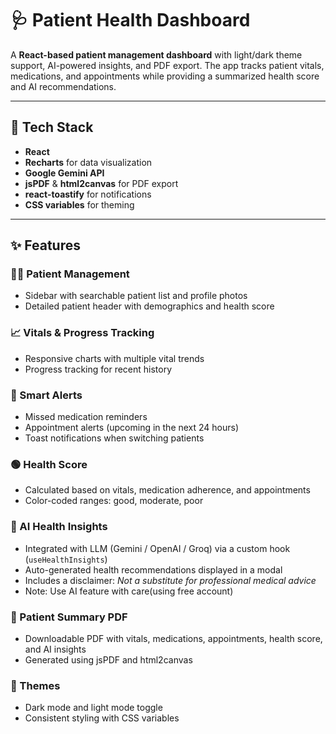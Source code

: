 # 🩺 Patient Health Dashboard

A **React-based patient management dashboard** with light/dark theme support, AI-powered insights, and PDF export. The app tracks patient vitals, medications, and appointments while providing a summarized health score and AI recommendations.

---

## 🚀 Tech Stack

- **React**
- **Recharts** for data visualization
- **Google Gemini API**
- **jsPDF** & **html2canvas** for PDF export
- **react-toastify** for notifications
- **CSS variables** for theming

---

## ✨ Features

### 👨‍⚕️ Patient Management

- Sidebar with searchable patient list and profile photos
- Detailed patient header with demographics and health score

### 📈 Vitals & Progress Tracking

- Responsive charts with multiple vital trends
- Progress tracking for recent history

### 🚨 Smart Alerts

- Missed medication reminders
- Appointment alerts (upcoming in the next 24 hours)
- Toast notifications when switching patients

### 🟢 Health Score

- Calculated based on vitals, medication adherence, and appointments
- Color-coded ranges: good, moderate, poor

### 🤖 AI Health Insights

- Integrated with LLM (Gemini / OpenAI / Groq) via a custom hook (`useHealthInsights`)
- Auto-generated health recommendations displayed in a modal
- Includes a disclaimer: _Not a substitute for professional medical advice_
- Note: Use AI feature with care(using free account)

### 📄 Patient Summary PDF

- Downloadable PDF with vitals, medications, appointments, health score, and AI insights
- Generated using jsPDF and html2canvas

### 🎨 Themes

- Dark mode and light mode toggle
- Consistent styling with CSS variables
